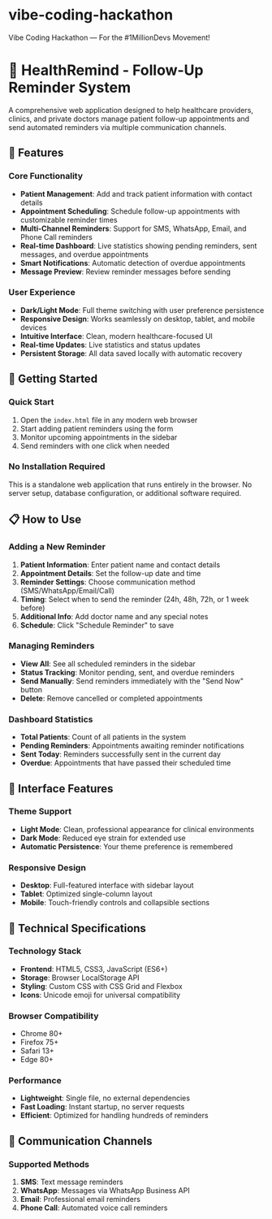 # vibe-coding-hackathon
Vibe Coding Hackathon — For the #1MillionDevs Movement!

# 🏥 HealthRemind - Follow-Up Reminder System

A comprehensive web application designed to help healthcare providers, clinics, and private doctors manage patient follow-up appointments and send automated reminders via multiple communication channels.

## 🌟 Features

### Core Functionality
- **Patient Management**: Add and track patient information with contact details
- **Appointment Scheduling**: Schedule follow-up appointments with customizable reminder times
- **Multi-Channel Reminders**: Support for SMS, WhatsApp, Email, and Phone Call reminders
- **Real-time Dashboard**: Live statistics showing pending reminders, sent messages, and overdue appointments
- **Smart Notifications**: Automatic detection of overdue appointments
- **Message Preview**: Review reminder messages before sending

### User Experience
- **Dark/Light Mode**: Full theme switching with user preference persistence
- **Responsive Design**: Works seamlessly on desktop, tablet, and mobile devices
- **Intuitive Interface**: Clean, modern healthcare-focused UI
- **Real-time Updates**: Live statistics and status updates
- **Persistent Storage**: All data saved locally with automatic recovery

## 🚀 Getting Started

### Quick Start
1. Open the `index.html` file in any modern web browser
2. Start adding patient reminders using the form
3. Monitor upcoming appointments in the sidebar
4. Send reminders with one click when needed

### No Installation Required
This is a standalone web application that runs entirely in the browser. No server setup, database configuration, or additional software required.

## 📋 How to Use

### Adding a New Reminder
1. **Patient Information**: Enter patient name and contact details
2. **Appointment Details**: Set the follow-up date and time
3. **Reminder Settings**: Choose communication method (SMS/WhatsApp/Email/Call)
4. **Timing**: Select when to send the reminder (24h, 48h, 72h, or 1 week before)
5. **Additional Info**: Add doctor name and any special notes
6. **Schedule**: Click "Schedule Reminder" to save

### Managing Reminders
- **View All**: See all scheduled reminders in the sidebar
- **Status Tracking**: Monitor pending, sent, and overdue reminders
- **Send Manually**: Send reminders immediately with the "Send Now" button
- **Delete**: Remove cancelled or completed appointments

### Dashboard Statistics
- **Total Patients**: Count of all patients in the system
- **Pending Reminders**: Appointments awaiting reminder notifications
- **Sent Today**: Reminders successfully sent in the current day
- **Overdue**: Appointments that have passed their scheduled time

## 🎨 Interface Features

### Theme Support
- **Light Mode**: Clean, professional appearance for clinical environments
- **Dark Mode**: Reduced eye strain for extended use
- **Automatic Persistence**: Your theme preference is remembered

### Responsive Design
- **Desktop**: Full-featured interface with sidebar layout
- **Tablet**: Optimized single-column layout
- **Mobile**: Touch-friendly controls and collapsible sections

## 🔧 Technical Specifications

### Technology Stack
- **Frontend**: HTML5, CSS3, JavaScript (ES6+)
- **Storage**: Browser LocalStorage API
- **Styling**: Custom CSS with CSS Grid and Flexbox
- **Icons**: Unicode emoji for universal compatibility

### Browser Compatibility
- Chrome 80+
- Firefox 75+
- Safari 13+
- Edge 80+

### Performance
- **Lightweight**: Single file, no external dependencies
- **Fast Loading**: Instant startup, no server requests
- **Efficient**: Optimized for handling hundreds of reminders

## 📱 Communication Channels

### Supported Methods
1. **SMS**: Text message reminders
2. **WhatsApp**: Messages via WhatsApp Business API
3. **Email**: Professional email reminders
4. **Phone Call**: Automated voice call reminders
